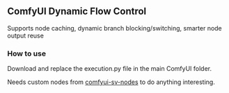 ## ComfyUI Dynamic Flow Control

Supports node caching, dynamic branch blocking/switching, smarter node output reuse

### How to use

Download and replace the execution.py file in the main ComfyUI folder.

Needs custom nodes from [comfyui-sv-nodes](https://github.com/SirVeggie/comfyui-sv-nodes) to do anything interesting.